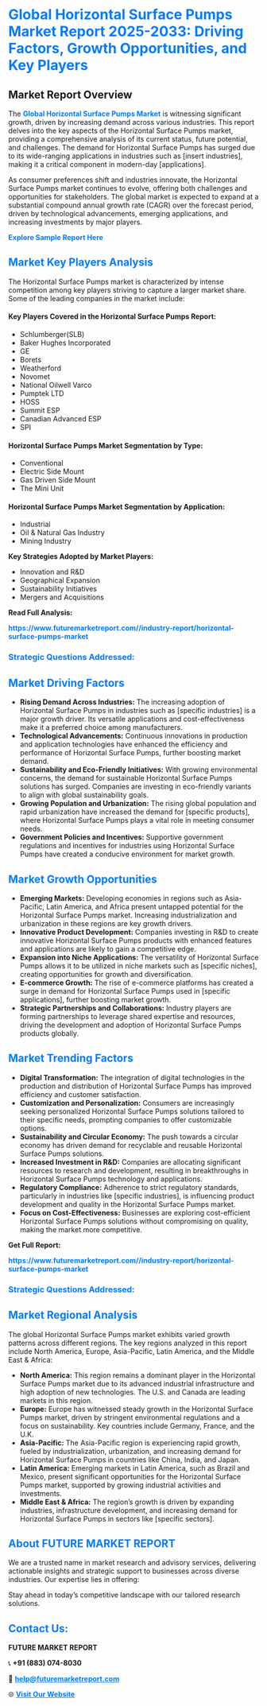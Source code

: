 <h1 style="color: #007BFF;">Global Horizontal Surface Pumps Market Report 2025-2033: Driving Factors, Growth Opportunities, and Key Players</h1>

<section id="overview">
<h2>Market Report Overview</h2>
<p>The <a href="https://www.futuremarketreport.com//industry-report/horizontal-surface-pumps-market" style="color: #007BFF; text-decoration: none;"><strong>Global Horizontal Surface Pumps Market</strong></a> is witnessing significant growth, driven by increasing demand across various industries. This report delves into the key aspects of the Horizontal Surface Pumps market, providing a comprehensive analysis of its current status, future potential, and challenges. The demand for Horizontal Surface Pumps has surged due to its wide-ranging applications in industries such as [insert industries], making it a critical component in modern-day [applications].</p>
<p>As consumer preferences shift and industries innovate, the Horizontal Surface Pumps market continues to evolve, offering both challenges and opportunities for stakeholders. The global market is expected to expand at a substantial compound annual growth rate (CAGR) over the forecast period, driven by technological advancements, emerging applications, and increasing investments by major players.</p>
</section>

<section id="overview">
<p><a href="https://www.futuremarketreport.com//request-sample/reportId=88594" style="color: #007BFF; text-decoration: none;"><strong>Explore Sample Report Here</strong></a></p>
</section>

<section id="key-players">
<h2 style="color: #007BFF;">Market Key Players Analysis</h2>
<p>The Horizontal Surface Pumps market is characterized by intense competition among key players striving to capture a larger market share. Some of the leading companies in the market include:</p>
<h4>Key Players Covered in the Horizontal Surface Pumps Report:</h4>
<ul><li>Schlumberger(SLB)</li><li>Baker Hughes Incorporated</li><li>GE</li><li>Borets</li><li>Weatherford</li><li>Novomet</li><li>National Oilwell Varco</li><li>Pumptek LTD</li><li>HOSS</li><li>Summit ESP</li><li>Canadian Advanced ESP</li><li>SPI</li></ul>
<h4>Horizontal Surface Pumps Market Segmentation by Type:</h4>
<ul><li>Conventional</li><li>Electric Side Mount</li><li>Gas Driven Side Mount</li><li>The Mini Unit</li></ul>

<h4>Horizontal Surface Pumps Market Segmentation by Application:</h4>
<ul><li>Industrial</li><li>Oil &amp; Natural Gas Industry</li><li>Mining Industry</li></ul>
<p><strong>Key Strategies Adopted by Market Players:</strong></p>
<ul>
<li>Innovation and R&D</li>
<li>Geographical Expansion</li>
<li>Sustainability Initiatives</li>
<li>Mergers and Acquisitions</li>
</ul>
</section>

<section>
<p><strong>Read Full Analysis: </strong></p><a href="https://www.futuremarketreport.com//industry-report/horizontal-surface-pumps-market" style="color: #007BFF; text-decoration: none;"><strong>https://www.futuremarketreport.com//industry-report/horizontal-surface-pumps-market</strong></a>
<h3 style="color: #007BFF;">Strategic Questions Addressed:</h3>
</section>

<section id="driving-factors">
<h2 style="color: #007BFF;">Market Driving Factors</h2>
<ul>
<li><strong>Rising Demand Across Industries:</strong> The increasing adoption of Horizontal Surface Pumps in industries such as [specific industries] is a major growth driver. Its versatile applications and cost-effectiveness make it a preferred choice among manufacturers.</li>
<li><strong>Technological Advancements:</strong> Continuous innovations in production and application technologies have enhanced the efficiency and performance of Horizontal Surface Pumps, further boosting market demand.</li>
<li><strong>Sustainability and Eco-Friendly Initiatives:</strong> With growing environmental concerns, the demand for sustainable Horizontal Surface Pumps solutions has surged. Companies are investing in eco-friendly variants to align with global sustainability goals.</li>
<li><strong>Growing Population and Urbanization:</strong> The rising global population and rapid urbanization have increased the demand for [specific products], where Horizontal Surface Pumps plays a vital role in meeting consumer needs.</li>
<li><strong>Government Policies and Incentives:</strong> Supportive government regulations and incentives for industries using Horizontal Surface Pumps have created a conducive environment for market growth.</li>
</ul>
</section>

<section id="growth-opportunities">
<h2 style="color: #007BFF;">Market Growth Opportunities</h2>
<ul>
<li><strong>Emerging Markets:</strong> Developing economies in regions such as Asia-Pacific, Latin America, and Africa present untapped potential for the Horizontal Surface Pumps market. Increasing industrialization and urbanization in these regions are key growth drivers.</li>
<li><strong>Innovative Product Development:</strong> Companies investing in R&D to create innovative Horizontal Surface Pumps products with enhanced features and applications are likely to gain a competitive edge.</li>
<li><strong>Expansion into Niche Applications:</strong> The versatility of Horizontal Surface Pumps allows it to be utilized in niche markets such as [specific niches], creating opportunities for growth and diversification.</li>
<li><strong>E-commerce Growth:</strong> The rise of e-commerce platforms has created a surge in demand for Horizontal Surface Pumps used in [specific applications], further boosting market growth.</li>
<li><strong>Strategic Partnerships and Collaborations:</strong> Industry players are forming partnerships to leverage shared expertise and resources, driving the development and adoption of Horizontal Surface Pumps products globally.</li>
</ul>
</section>

<section id="trending-factors">
<h2 style="color: #007BFF;">Market Trending Factors</h2>
<ul>
<li><strong>Digital Transformation:</strong> The integration of digital technologies in the production and distribution of Horizontal Surface Pumps has improved efficiency and customer satisfaction.</li>
<li><strong>Customization and Personalization:</strong> Consumers are increasingly seeking personalized Horizontal Surface Pumps solutions tailored to their specific needs, prompting companies to offer customizable options.</li>
<li><strong>Sustainability and Circular Economy:</strong> The push towards a circular economy has driven demand for recyclable and reusable Horizontal Surface Pumps solutions.</li>
<li><strong>Increased Investment in R&D:</strong> Companies are allocating significant resources to research and development, resulting in breakthroughs in Horizontal Surface Pumps technology and applications.</li>
<li><strong>Regulatory Compliance:</strong> Adherence to strict regulatory standards, particularly in industries like [specific industries], is influencing product development and quality in the Horizontal Surface Pumps market.</li>
<li><strong>Focus on Cost-Effectiveness:</strong> Businesses are exploring cost-efficient Horizontal Surface Pumps solutions without compromising on quality, making the market more competitive.</li>
</ul>
</section>

<section>
<p><strong>Get Full Report: </strong></p><a href="https://www.futuremarketreport.com//industry-report/horizontal-surface-pumps-market" style="color: #007BFF; text-decoration: none;"><strong>https://www.futuremarketreport.com//industry-report/horizontal-surface-pumps-market</strong></a>
<h3 style="color: #007BFF;">Strategic Questions Addressed:</h3>
</section>


<section id="regional-analysis">
<h2 style="color: #007BFF;">Market Regional Analysis</h2>
<p>The global Horizontal Surface Pumps market exhibits varied growth patterns across different regions. The key regions analyzed in this report include North America, Europe, Asia-Pacific, Latin America, and the Middle East & Africa:</p>
<ul>
<li><strong>North America:</strong> This region remains a dominant player in the Horizontal Surface Pumps market due to its advanced industrial infrastructure and high adoption of new technologies. The U.S. and Canada are leading markets in this region.</li>
<li><strong>Europe:</strong> Europe has witnessed steady growth in the Horizontal Surface Pumps market, driven by stringent environmental regulations and a focus on sustainability. Key countries include Germany, France, and the U.K.</li>
<li><strong>Asia-Pacific:</strong> The Asia-Pacific region is experiencing rapid growth, fueled by industrialization, urbanization, and increasing demand for Horizontal Surface Pumps in countries like China, India, and Japan.</li>
<li><strong>Latin America:</strong> Emerging markets in Latin America, such as Brazil and Mexico, present significant opportunities for the Horizontal Surface Pumps market, supported by growing industrial activities and investments.</li>
<li><strong>Middle East & Africa:</strong> The region’s growth is driven by expanding industries, infrastructure development, and increasing demand for Horizontal Surface Pumps in sectors like [specific sectors].</li>
</ul>
</section>

<footer>
<h2 style="color: #007BFF;">About FUTURE MARKET REPORT</h2>
<p>We are a trusted name in market research and advisory services, delivering actionable insights and strategic support to businesses across diverse industries. Our expertise lies in offering:</p>

<p>Stay ahead in today’s competitive landscape with our tailored research solutions.</p>

<h2 style="color: #007BFF;">Contact Us:</h2>
<p><strong>FUTURE MARKET REPORT</strong></p>
<p>📞 <strong>+91 (883) 074-8030</strong></p>
<p>📧 <strong><a href="mailto:help@futuremarketreport.com" style="color: #007BFF;">help@futuremarketreport.com</a></strong></p>
<p>🌐 <strong><a href="https://www.futuremarketreport.com/" style="color: #007BFF;">Visit Our Website</a></strong></p>
</footer>